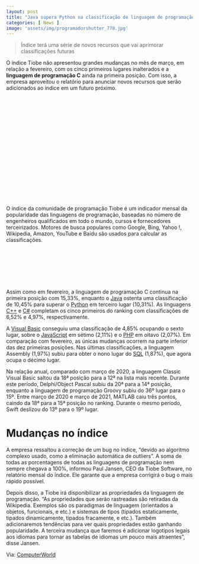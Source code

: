 ```yaml
---
layout: post
title: "Java supera Python na classificação de linguagem de programação da Tiobe"
categories: [ News ]
image: 'assets/img/programadorshutter_770.jpg'
---
```


> Índice terá uma série de novos recursos que vai aprimorar classificações futuras

O índice Tiobe não apresentou grandes mudanças no mês de março, em relação a fevereiro, com os cinco primeiros lugares inalterados e a **linguagem de programação C** ainda na primeira posição. Com isso, a empresa aproveitou o relatório para anunciar novos recursos que serão adicionados ao índice em um futuro próximo.

<!-- QUADRADO -->
<script async src="//pagead2.googlesyndication.com/pagead/js/adsbygoogle.js"></script>
<ins class="adsbygoogle"
style="display:inline-block;width:336px;height:280px"
data-ad-client="ca-pub-2838251107855362"
data-ad-slot="5351066970"></ins>
<script>
(adsbygoogle = window.adsbygoogle || []).push({});
</script>

O índice da comunidade de programação Tiobe é um indicador mensal da popularidade das linguagens de programação, baseadas no número de engenheiros qualificados em todo o mundo, cursos e fornecedores terceirizados. Motores de busca populares como Google, Bing, Yahoo !, Wikipedia, Amazon, YouTube e Baidu são usados para calcular as classificações.

<!-- MINI ANÚNCIO -->
<script async src="//pagead2.googlesyndication.com/pagead/js/adsbygoogle.js"></script>
<!-- Games Root -->
<ins class="adsbygoogle"
style="display:inline-block;width:730px;height:95px"
data-ad-client="ca-pub-2838251107855362"
data-ad-slot="5351066970"></ins>
<script>
(adsbygoogle = window.adsbygoogle || []).push({});
</script>

Assim como em fevereiro, a linguagem de programação C continua na primeira posição com 15,33%, enquanto o [Java](https://terminalroot.com.br/2019/10/java-vs-kotlin-quais-sao-as-principais-diferencas-entre-elas.html) ostenta uma classificação de 10,45% para superar o [Python](https://terminalroot.com.br/2019/12/as-30-melhores-bibliotecas-e-pacotes-python-para-iniciantes.html) em terceiro lugar (10,31%). As linguagens [C++](https://terminalroot.com.br/cpp) e [C#](https://terminalroot.com.br/2019/10/linguagem-de-programacao.html) completam os cinco primeiros do ranking com classificações de 6,52% e 4,97%, respectivamente. 

<!-- RETANGULO LARGO 2 -->
<script async src="//pagead2.googlesyndication.com/pagead/js/adsbygoogle.js"></script>
<ins class="adsbygoogle"
style="display:block; text-align:center;"
data-ad-layout="in-article"
data-ad-format="fluid"
data-ad-client="ca-pub-2838251107855362"
data-ad-slot="8549252987"></ins>
<script>
(adsbygoogle = window.adsbygoogle || []).push({});
</script>

A [Visual Basic](https://terminalroot.com.br/2016/10/gambas-o-visual-basic-open-source-para.html) conseguiu uma classificação de 4,85% ocupando o sexto lugar, sobre o [JavaScript](https://terminalroot.com.br/2020/01/javascript.html) em sétimo (2,11%) e o [PHP](https://terminalroot.com.br/php) em oitavo (2,07%). Em comparação com fevereiro, as únicas mudanças ocorrem na parte inferior das dez primeiras posições. Nas últimas classificações, a linguagem Assembly (1,97%) subiu para obter o nono lugar do [SQL](https://terminalroot.com.br/mysql) (1,87%), que agora ocupa o décimo lugar.

Na relação anual, comparado com março de 2020, a linguagem Classic Visual Basic saltou da 18ª posição para a 12ª na lista mais recente. Durante este período, Delphi/Object Pascal subiu da 20ª para a 14ª posição, enquanto a linguagem de programação Groovy subiu do 36º lugar para o 15º. Entre março de 2020 e março de 2021, MATLAB caiu três pontos, caindo da 18ª para a 15ª posição no ranking. Durante o mesmo período, Swift deslizou do 13º para o 19º lugar.

# Mudanças no índice

A empresa ressaltou a correção de um bug no índice, “devido ao algoritmo complexo usado, como a eliminação automática de outliers”. A soma de todas as porcentagens de todas as linguagens de programação nem sempre chegava a 100%, informou Paul Jansen, CEO da Tiobe Software, no relatório mensal do índice. Ele garante que a empresa corrigirá o bug o mais rápido possível.

Depois disso, a Tiobe irá disponibilizar as propriedades da linguagem de programação. “As propriedades que serão rastreadas são retiradas da Wikipedia. Exemplos são os paradigmas de linguagem (orientados a objetos, funcionais, e etc.) e sistemas de tipos (tipados estaticamente, tipados dinamicamente, tipados fracamente, e etc.). Também adicionaremos tendências para ver quais propriedades estão ganhando popularidade. A terceira mudança que faremos é adicionar logotipos legais aos idiomas para tornar as tabelas de idiomas um pouco mais atraentes”, disse Jansen.

<!-- RETANGULO LARGO -->
<script async src="https://pagead2.googlesyndication.com/pagead/js/adsbygoogle.js"></script>
<!-- Informat -->
<ins class="adsbygoogle"
style="display:block"
data-ad-client="ca-pub-2838251107855362"
data-ad-slot="2327980059"
data-ad-format="auto"
data-full-width-responsive="true"></ins>
<script>
(adsbygoogle = window.adsbygoogle || []).push({});
</script>

Via: [ComputerWorld](https://computerworld.com.br/carreira/java-supera-python-na-classificacao-de-linguagem-de-programacao-da-tiobe/)

